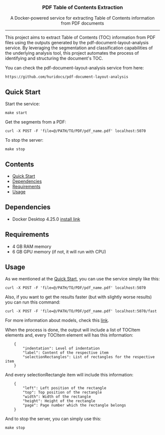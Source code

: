 <h3 align="center">PDF Table of Contents Extraction</h3>
<p align="center">A Docker-powered service for extracting Table of Contents information from PDF documents</p>

---
This project aims to extract Table of Contents (TOC) information from PDF files using the outputs generated by the 
pdf-document-layout-analysis service. By leveraging the segmentation and classification capabilities of the underlying
analysis tool, this project automates the process of identifying and structuring the document's TOC.

You can check the pdf-document-layout-analysis service from here:

    https://github.com/huridocs/pdf-document-layout-analysis

## Quick Start
Start the service:

    make start

Get the segments from a PDF:

    curl -X POST -F 'file=@/PATH/TO/PDF/pdf_name.pdf' localhost:5070

To stop the server:

    make stop

## Contents
- [Quick Start](#quick-start)
- [Dependencies](#dependencies)
- [Requirements](#requirements)
- [Usage](#usage)

## Dependencies
* Docker Desktop 4.25.0 [install link](https://www.docker.com/products/docker-desktop/)

## Requirements
* 4 GB RAM memory
* 6 GB GPU memory (if not, it will run with CPU)

## Usage

As we mentioned at the [Quick Start](#quick-start), you can use the service simply like this:

    curl -X POST -F 'file=@/PATH/TO/PDF/pdf_name.pdf' localhost:5070


Also, if you want to get the results faster (but with slightly worse results) you can run this command:


    curl -X POST -F 'file=@/PATH/TO/PDF/pdf_name.pdf' localhost:5070/fast


For more information about models, check this [link](https://github.com/huridocs/pdf-document-layout-analysis#models).



When the process is done, the output will include a list of TOCItem elements and, every TOCItem element will has this information:

        {
            "indentation": Level of indentation
            "label": Content of the respective item
            "selectionRectangles": List of rectangles for the respective item
        }


And every selectionRectangle item will include this information:

        {
            "left": Left position of the rectangle
            "top": Top position of the rectangle
            "width": Width of the rectangle
            "height": Height of the rectangle
            "page": Page number which the rectangle belongs
        }

And to stop the server, you can simply use this:

    make stop

